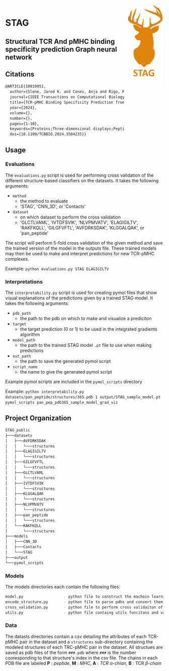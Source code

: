 <img align="right" src="https://github.com/KavrakiLab/STAG_public/blob/main/images/STAG_logo.png" width=25% height=25%>

# STAG

## **S**tructural **T**CR **A**nd pMHC binding specificity prediction **G**raph neural network

## Citations
```latex
@ARTICLE{10819951,
  author={Slone, Jared K. and Conev, Anja and Rigo, Mauricio M. and Reuben, Alexandre and Kavraki, Lydia E.},
  journal={IEEE Transactions on Computational Biology and Bioinformatics}, 
  title={TCR-pMHC Binding Specificity Prediction from Structure Using Graph Neural Networks}, 
  year={2024},
  volume={},
  number={},
  pages={1-10},
  keywords={Proteins;Three-dimensional displays;Peptides;Predictive models;Data models;Computational modeling;Amino acids;Accuracy;Graph neural networks;Benchmark testing;structural bioinformatics;immunology;geometric deep learning;TCR-pMHC},
  doi={10.1109/TCBBIO.2024.3504235}}
```



## Usage

### Evaluations
The `evaluations.py` script is used for performing cross validation of the different structure-based classifiers on the datasets. It takes the following arguments:
- `method`
  - the method to evaluate
  - 'STAG', 'CNN_3D', or 'Contacts'
- `dataset`
  - on which dataset to perform the cross validation
  - 'GLCTLVAML', 'IVTDFSVIK', 'NLVPMVATV', 'ELAGIGILTV', 'RAKFKQLL', 'GILGFVFTL', 'AVFDRKSDAK', 'KLGGALQAK', or 'pan_peptide'

The script will perform 5-fold cross validation of the given method and save the trained version of the model in the outputs file. These trained models may then be used to make and interpret predictions for new TCR-pMHC complexes.

Example:
`python evaluations.py STAG ELAGIGILTV`

### Interpretations
The `interpretability.py` script is used for creating pymol files that show visual explanations of the predictions given by a trained STAG model. It takes the following arguments:
- `pdb_path`
  - the path to the pdb on which to make and visualize a prediciton
- `target`
  - the target prediction (0 or 1) to be used in the integrated gradients algorithm
- `model_path`
  - the path to the trained STAG model `.pt` file to use when making predictions
- `out_path`
  - the path to save the generated pymol script
- `script_name`
  - the name to give the generated pymol script

Example pymol scripts are included in the `pymol_scripts` directory

Example:
`python interpretability.py datasets/pan_peptide/structures/365.pdb 1 output/STAG_sample_model.pt pymol_scripts pan_pep_pdb365_sample_model_grad_viz`

## Project Organization 
```bash
STAG_public
├───datasets
│   ├───AVFDRKSDAK
│   │   └───structures
│   ├───ELAGIGILTV
│   │   └───structures
│   ├───GILGFVFTL
│   │   └───structures
│   ├───GLCTLVAML
│   │   └───structures
│   ├───IVTDFSVIK
│   │   └───structures
│   ├───KLGGALQAK
│   │   └───structures
│   ├───NLVPMVATV
│   │   └───structures
│   ├───pan_peptide
│   │   └───structures
│   └───RAKFKQLL
│       └───structures
├───models
│   ├───CNN_3D
│   ├───Contacts
│   └───STAG
├───output
└───pymol_scripts
```

### Models
The models directories each contain the following files:
```bash
model.py                  - python file to construct the machein learning model
encode_structure.py       - python file to parse pdbs and convert them to the structure representation used by the model
cross_validation.py       - python file to perform cross validaiton of the model
utils.py                  - python file containg utils funcitons and variables used by the model
```

### Data
The datasts directories contain a csv detailing the attributes of each TCR-pMHC pair in the dataset and a `structures` sub-directory containng the modeled structures of each TRC-pMHC pair in the dataset. 
All structues are saved as pdb files of the form `###.pdb` where `###` is the number cooresponding to that structure's index in the csv file. The chains in each PDB file are labeled **P** : *peptide*, **M** : *MHC*, **A** : *TCR α-chian*, **B** : TCR *β-chain*

